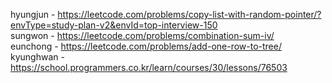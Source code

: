 hyungjun - https://leetcode.com/problems/copy-list-with-random-pointer/?envType=study-plan-v2&envId=top-interview-150  
sungwon - https://leetcode.com/problems/combination-sum-iv/  
eunchong - https://leetcode.com/problems/add-one-row-to-tree/  
kyunghwan - https://school.programmers.co.kr/learn/courses/30/lessons/76503

